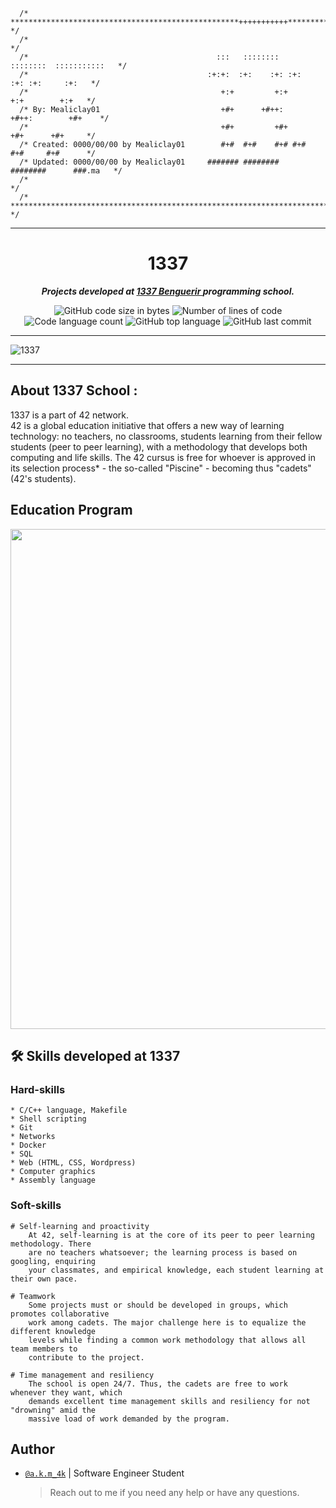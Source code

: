 ```
  /* ***************************************************+++++++++++******************* */
  /*                                                                                   */
  /*                                  	      :::   ::::::::   ::::::::  :::::::::::   */ 
  /*                                        :+:+:  :+:    :+: :+:    :+: :+:     :+:   */ 
  /*                                           +:+         +:+        +:+        +:+   */ 
  /* By: Mealiclay01                           +#+      +#++:      +#++:        +#+    */ 
  /*                                           +#+         +#+        +#+      +#+     */ 
  /* Created: 0000/00/00 by Mealiclay01        #+#  #+#    #+# #+#    #+#     #+#      */ 
  /* Updated: 0000/00/00 by Mealiclay01     ####### ########   ########      ###.ma   */ 
  /*           	                                                                       */ 
  /* ********************************************************************************* */
```
---

<h1 align="center">
	1337
</h1>

<p align="center">
	<b><i>Projects developed at <a href="https://www.1337.ma/">1337 Benguerir </a> programming school.</i></b><br>
</p>

<p align="center">
	<img alt="GitHub code size in bytes" src="https://img.shields.io/github/languages/code-size/achrafelkhnissi/1337?color=blueviolet" />
	<img alt="Number of lines of code" src="https://img.shields.io/tokei/lines/github/achrafelkhnissi/1337?color=blueviolet" />
	<img alt="Code language count" src="https://img.shields.io/github/languages/count/achrafelkhnissi/1337?color=blue" />
	<img alt="GitHub top language" src="https://img.shields.io/github/languages/top/achrafelkhnissi/1337?color=blue" />
	<img alt="GitHub last commit" src="https://img.shields.io/github/last-commit/achrafelkhnissi/1337?color=brightgreen" />
</p>

---

![1337](https://zupimages.net/up/24/13/zg6y.jpg)

---
## About 1337 School :

1337 is a part of 42 network. \
42 is a global education initiative that offers a new way of learning technology:
no teachers, no classrooms, students learning from their fellow students (peer to peer
learning), with a methodology that develops both computing and life skills. The 42 cursus is
free for whoever is approved in its selection process* - the so-called "Piscine" - becoming
thus "cadets" (42's students).

## Education Program
</p>
<p align="center">  
<img src ="https://zupimages.net/up/24/13/c7gr.png" width="800">
</p>

## 🛠️ Skills developed at 1337

### Hard-skills

	* C/C++ language, Makefile
	* Shell scripting
	* Git
	* Networks
	* Docker
	* SQL
	* Web (HTML, CSS, Wordpress)
	* Computer graphics
	* Assembly language

### Soft-skills

	# Self-learning and proactivity
		At 42, self-learning is at the core of its peer to peer learning methodology. There
		are no teachers whatsoever; the learning process is based on googling, enquiring
		your classmates, and empirical knowledge, each student learning at their own pace.

	# Teamwork
		Some projects must or should be developed in groups, which promotes collaborative
		work among cadets. The major challenge here is to equalize the different knowledge
		levels while finding a common work methodology that allows all team members to
		contribute to the project.

	# Time management and resiliency
		The school is open 24/7. Thus, the cadets are free to work whenever they want, which
		demands excellent time management skills and resiliency for not "drowning" amid the
		massive load of work demanded by the program.

## Author

- [`@a.k.m_4k`]() | Software Engineer Student

    > Reach out to me if you need any help or have any questions.
